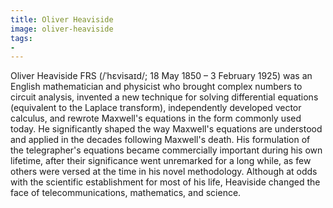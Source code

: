 ```yaml
---
title: Oliver Heaviside
image: oliver-heaviside
tags:
-
---
```

Oliver Heaviside FRS (/ˈhɛvisaɪd/; 18 May 1850 – 3 February 1925) was an English mathematician and physicist who brought complex numbers to circuit analysis, invented a new technique for solving differential equations (equivalent to the Laplace transform), independently developed vector calculus, and rewrote Maxwell's equations in the form commonly used today. He significantly shaped the way Maxwell's equations are understood and applied in the decades following Maxwell's death. His formulation of the telegrapher's equations became commercially important during his own lifetime, after their significance went unremarked for a long while, as few others were versed at the time in his novel methodology. Although at odds with the scientific establishment for most of his life, Heaviside changed the face of telecommunications, mathematics, and science.